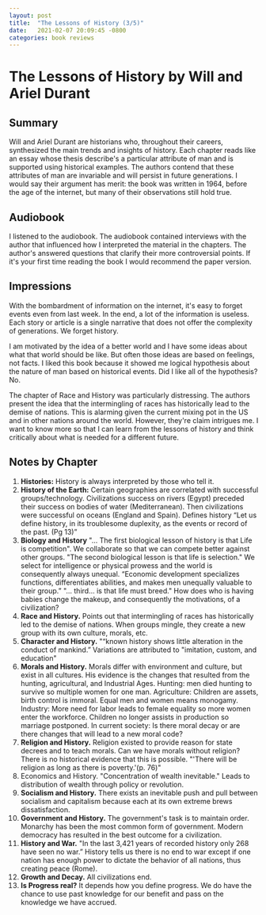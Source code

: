 ```yaml
---
layout: post
title:  "The Lessons of History (3/5)"
date:   2021-02-07 20:09:45 -0800
categories: book reviews
---
```

# The Lessons of History by Will and Ariel Durant

## Summary
Will and Ariel Durant are historians who, throughout their careers, synthesized the main trends and insights of history. Each chapter reads like an essay whose thesis describe's a particular attribute of man and is supported using historical examples. The authors contend that these attributes of man are invariable and will persist in future generations. I would say their argument has merit: the book was written in 1964, before the age of the internet, but many of their observations still hold true. 

## Audiobook
I listened to the audiobook. The audiobook contained interviews with the author that influenced how I interpreted the material in the chapters. The author's answered questions that clarify their more controversial points. If it's your first time reading the book I would recommend the paper version.

## Impressions
With the bombardment of information on the internet, it's easy to forget events even from last week. In the end, a lot of the information is useless. Each story or article is a single narrative that does not offer the complexity of generations. We forget history. 

I am motivated by the idea of a better world and I have some ideas about what that world should be like. But often those ideas are based on feelings, not facts. I liked this book because it showed me logical hypothesis about the nature of man based on historical events. Did I like all of the hypothesis? No.

The chapter of Race and History was particularly distressing. The authors present the idea that the intermingling of races has historically lead to the demise of nations. This is alarming given the current mixing pot in the US and in other nations around the world. However, they're claim intrigues me. I want to know more so that I can learn from the lessons of history and think critically about what is needed for a different future.

## Notes by Chapter
1. **Histories:** History is always interpreted by those who tell it.
2. **History of the Earth:** Certain geographies are correlated with successful groups/technology. Civilizations success on rivers (Egypt) preceded their success on bodies of water (Mediterranean). Then civilizations were successful on oceans (England and Spain). Defines history “Let us define history, in its troublesome duplexity, as the events or record of the past. (Pg 13)”
3. **Biology and History** "... The first biological lesson of history is that Life is competition". We collaborate so that we can compete better against other groups. "The second biological lesson is that life is selection." We select for intelligence or physical prowess and the world is consequently always unequal. “Economic development specializes functions, differentiates abilities, and makes men unequally valuable to their group.” "... third... is that life must breed." How does who is having babies change the makeup, and consequently the motivations, of a civilization?
4. **Race and History.** Points out that intermingling of races has historically led to the demise of nations. When groups mingle, they create a new group with its own culture, morals, etc. 
5. **Character and History.** "“known history shows little alteration in the conduct of mankind.” Variations are attributed to "imitation, custom, and education"
6. **Morals and History.** Morals differ with environment and culture, but exist in all cultures. His evidence is the changes that resulted from the hunting, agricultural, and Industrial Ages. Hunting: men died hunting to survive so multiple women for one man. Agriculture: Children are assets, birth control is immoral. Equal men and women means monogamy. Industry: More need for labor leads to female equality so more women enter the workforce. Children no longer assists in production so marriage postponed. In current society: Is there moral decay or are there changes that will lead to a new moral code?
7. **Religion and History.** Religion existed to provide reason for state decrees and to teach morals. Can we have morals without religion? There is no historical evidence that this is possible. "'There will be religion as long as there is poverty.'(p. 76)"
8. Economics and History. "Concentration of wealth inevitable." Leads to distribution of wealth through policy or revolution.
9.  **Socialism and History.** There exists an inevitable push and pull between socialism and capitalism because each at its own extreme brews dissatisfaction.
10. **Government and History.** The government's task is to maintain order. Monarchy has been the most common form of government. Modern democracy has resulted in the best outcome for a civilization.
11. **History and War.** "In the last 3,421 years of recorded history only 268 have seen no war.” History tells us there is no end to war except if one nation has enough power to dictate the behavior of all nations, thus creating peace (Rome).
12. **Growth and Decay.** All civilizations end.
13. **Is Progress real?** It depends how you define progress. We do have the chance to use past knowledge for our benefit and pass on the knowledge we have accrued. 


